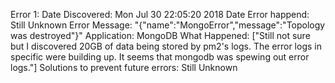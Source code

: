 Error 1:
  Date Discovered: Mon Jul 30 22:05:20 2018
  Date Error happend: Still Unknown
  Error Message: "{"name":"MongoError","message":"Topology was destroyed"}"
  Application: MongoDB
  What Happened: ["Still not sure but I discovered 20GB of data being stored by pm2's logs.
    The error logs in specific were building up. It seems that mongodb was spewing out
    error logs."]
  Solutions to prevent future errors: Still Unknown
